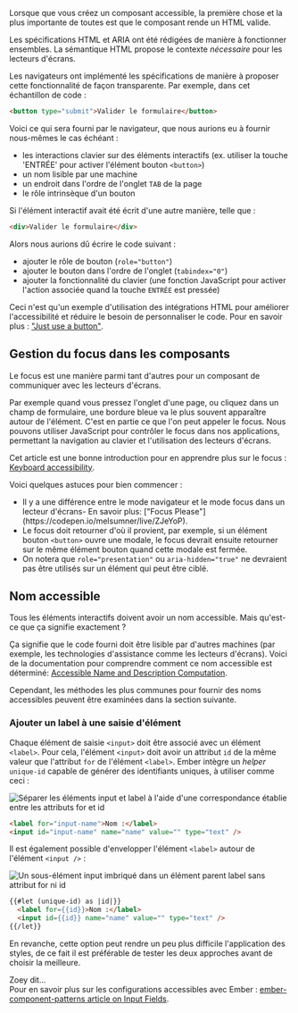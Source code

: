 Lorsque que vous créez un composant accessible, la première chose et la plus importante de toutes est que le composant rende un HTML valide.

Les spécifications HTML et ARIA ont été rédigées de manière à fonctionner ensembles. La sémantique HTML propose le contexte _nécessaire_ pour les lecteurs d'écrans.

Les navigateurs ont implémenté les spécifications de manière à proposer cette fonctionnalité de façon transparente. Par exemple, dans cet échantillon de code&nbsp;:

```html
<button type="submit">Valider le formulaire</button>
```

Voici ce qui sera fourni par le navigateur, que nous aurions eu à fournir nous-mêmes le cas échéant&nbsp;:

- les interactions clavier sur des éléments interactifs (ex. utiliser la touche 'ENTRÉE' pour activer l'élément bouton `<button>`)
- un nom lisible par une machine
- un endroit dans l'ordre de l'onglet `TAB` de la page
- le rôle intrinsèque d'un bouton

Si l'élément interactif avait été écrit d'une autre manière, telle que&nbsp;:

```html
<div>Valider le formulaire</div>
```

Alors nous aurions dû écrire le code suivant&nbsp;:

- ajouter le rôle de bouton (`role="button"`)
- ajouter le bouton dans l'ordre de l'onglet (`tabindex="0"`)
- ajouter la fonctionnalité du clavier (une fonction JavaScript pour activer l'action associée quand la touche `ENTRÉE` est pressée)

<!-- spell ignore -->
Ceci n'est qu'un exemple d'utilisation des intégrations HTML pour améliorer l'accessibilité et réduire le besoin de personnaliser le code. Pour en savoir plus&nbsp;: <span lang="en">["Just use a button"](https://developer.paciellogroup.com/blog/2011/04/html5-accessibility-chops-just-use-a-button/)</span>.

## Gestion du focus dans les composants

Le focus est une manière parmi tant d'autres pour un composant de communiquer avec les lecteurs d'écrans.

Par exemple quand vous pressez l'onglet d'une page, ou cliquez dans un champ de formulaire, une bordure bleue va le plus souvent apparaître autour de l'élément. C'est en partie ce que l'on peut appeler le focus. Nous pouvons utiliser JavaScript pour contrôler le focus dans nos applications, permettant la navigation au clavier et l'utilisation des lecteurs d'écrans.

<!-- spell ignore -->
Cet article est une bonne introduction pour en apprendre plus sur le focus&nbsp;: <span lang="en">[Keyboard accessibility](https://webaim.org/techniques/keyboard/)</span>.

Voici quelques astuces pour bien commencer&nbsp;:

- <!-- spell ignore --> Il y a une différence entre le mode navigateur et le mode focus dans un lecteur d'écrans- En savoir plus: <span lang="en">["Focus Please"](https://codepen.io/melsumner/live/ZJeYoP)</span>.
- Le focus doit retourner d'où il provient, par exemple, si un élément bouton `<button>` ouvre une modale, le focus devrait ensuite retourner sur le même élément bouton quand cette modale est fermée.
- On notera que `role="presentation"` ou `aria-hidden="true"` ne devraient pas être utilisés sur un élément qui peut être ciblé.

## Nom accessible

Tous les éléments interactifs doivent avoir un nom accessible. Mais qu'est-ce que ça signifie exactement&nbsp;?

<!-- spell ignore -->
Ça signifie que le code fourni doit être lisible par d'autres machines (par exemple, les technologies d'assistance comme les lecteurs d'écrans). Voici de la documentation pour comprendre comment ce nom accessible est déterminé: <span lang="en">[Accessible Name and Description Computation](https://www.w3.org/TR/accname-1.1/)</span>.


Cependant, les méthodes les plus communes pour fournir des noms accessibles peuvent être examinées dans la section suivante.

### Ajouter un label à une saisie d'élément

Chaque élément de saisie `<input>` doit être associé avec un élément `<label>`. Pour cela, l'élément `<input>` doit avoir un attribut `id` de la même valeur que l'attribut `for` de l'élément `<label>`. Ember intègre un _helper_ `unique-id` capable de générer des identifiants uniques, à utiliser comme ceci&nbsp;:

![Séparer les éléments input et label à l'aide d'une correspondance établie entre les attributs for et id](/images/accessibility/component-considerations/input-for-id.png)

```html
<label for="input-name">Nom :</label>
<input id="input-name" name="name" value="" type="text" />
```

Il est également possible d'envelopper l'élément `<label>` autour de l'élément `<input />`&nbsp;:

![Un sous-élément input imbriqué dans un élément parent label sans attribut for ni id](/images/accessibility/component-considerations/input-nested.png)

```html
{{#let (unique-id) as |id|}}
  <label for={{id}}>Nom :</label>
  <input id={{id}} name="name" value="" type="text" />
{{/let}}
```

En revanche, cette option peut rendre un peu plus difficile l'application des styles, de ce fait il est préférable de tester les deux approches avant de choisir la meilleure.

<div class="cta">
  <div class="cta-note">
    <div class="cta-note-body">
      <div class="cta-note-heading">Zoey dit...</div>
      <div class="cta-note-message">
Pour en savoir plus sur les configurations accessibles avec Ember&nbsp;: <a href="https://emberjs-1.gitbook.io/ember-component-patterns/form-components/input">ember-component-patterns article on Input Fields</a>.
      </div>
    </div>
    <img src="/images/mascots/zoey.png" role="presentation" alt="">
  </div>
</div>
